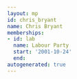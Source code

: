 ```yaml
---
layout: mp
id: chris_bryant
name: Chris Bryant
memberships:
- id: lab
  name: Labour Party
  start: '2001-10-24'
  end: 
autogenerated: true
---
```

